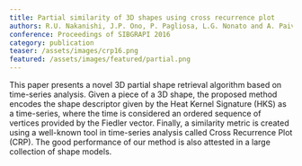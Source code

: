 ```yaml
---
title: Partial similarity of 3D shapes using cross recurrence plot
authors: R.U. Nakanishi, J.P. Ono, P. Pagliosa, L.G. Nonato and A. Paiva
conference: Proceedings of SIBGRAPI 2016
category: publication
teaser: /assets/images/crp16.png
featured: /assets/images/featured/partial.png
---
```


This paper presents a novel 3D partial shape retrieval algorithm based on time-series analysis. Given a piece of a 3D shape, the proposed method encodes the shape descriptor given by the Heat Kernel Signature (HKS) as a time-series, where the time is considered an ordered sequence of vertices provided by the Fiedler vector. Finally, a similarity metric is created using a well-known tool in time-series analysis called Cross Recurrence Plot (CRP). The good performance of our method is also attested in a large collection of shape models.
